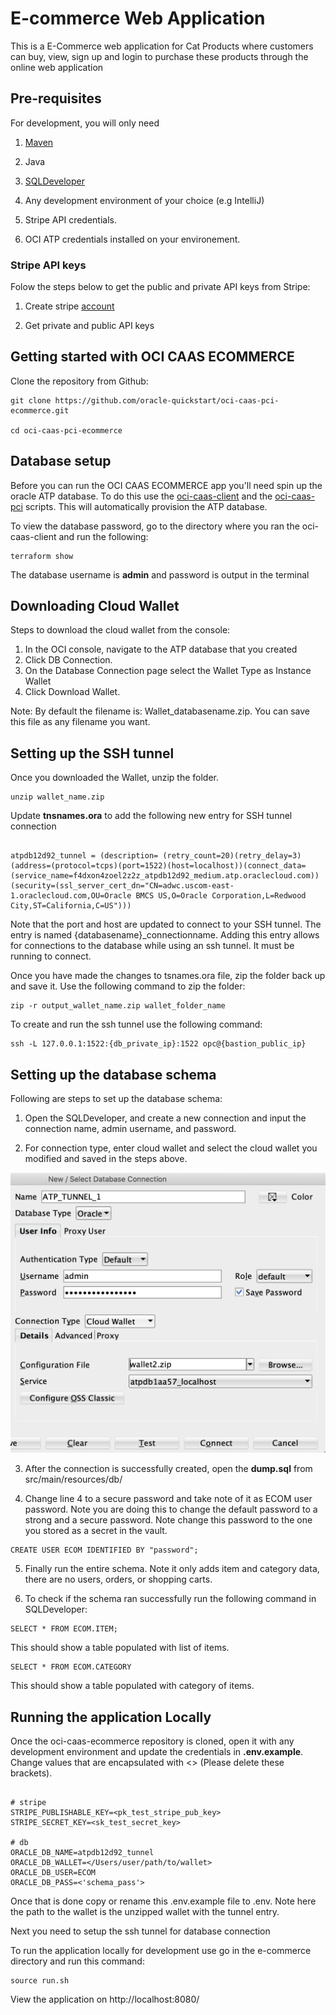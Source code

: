 # E-commerce Web Application

This is a E-Commerce web application for Cat Products where customers can buy, view, sign up and login to purchase these products through the online web application

## Pre-requisites

For development, you will only need 

1. [Maven](http://maven.apache.org/install.html)

2. Java 

3. [SQLDeveloper](https://www.oracle.com/tools/downloads/sqldev-downloads.html)

4. Any development environment of your choice (e.g IntelliJ)

5. Stripe API credentials. 

6. OCI ATP credentials installed on your environement.

### Stripe API keys

Folow the steps below to get the public and private API keys from Stripe:

1. Create stripe [account](https://dashboard.stripe.com/test/dashboard)  

2. Get private and public API keys

## Getting started with OCI CAAS ECOMMERCE

Clone the repository from Github:

```
git clone https://github.com/oracle-quickstart/oci-caas-pci-ecommerce.git

cd oci-caas-pci-ecommerce
```

## Database setup

Before you can run the OCI CAAS ECOMMERCE app you'll need spin up the oracle ATP database. To do this use the [oci-caas-client](https://github.com/oracle-quickstart/oci-caas-pci/tree/main/examples) and the [oci-caas-pci](https://github.com/oracle-quickstart/oci-caas-pci) scripts. This will automatically provision the ATP database.

To view the database password, go to the directory where you ran the oci-caas-client and run the following:

```
terraform show
```

The database username is <b>admin</b> and password is output in the terminal

## Downloading Cloud Wallet
Steps to download the cloud wallet from the console:
1. In the OCI console, navigate to the ATP database that you created
2. Click DB Connection.
3. On the Database Connection page select the Wallet Type as Instance Wallet
4. Click Download Wallet.

Note: By default the filename is: Wallet_databasename.zip. You can save this file as any filename you want.

## Setting up the SSH tunnel

Once you downloaded the Wallet, unzip the folder. 

```
unzip wallet_name.zip
```

Update <b>tnsnames.ora</b> to add the following new entry for SSH tunnel connection


```

atpdb12d92_tunnel = (description= (retry_count=20)(retry_delay=3)(address=(protocol=tcps)(port=1522)(host=localhost))(connect_data=(service_name=f4dxon4zoel2z2z_atpdb12d92_medium.atp.oraclecloud.com))(security=(ssl_server_cert_dn="CN=adwc.uscom-east-1.oraclecloud.com,OU=Oracle BMCS US,O=Oracle Corporation,L=Redwood City,ST=California,C=US")))

```

Note that the port and host are updated to connect to your SSH tunnel. The entry is named {databasename}_connectionname. Adding this entry allows for connections to the database while using an ssh tunnel. It must be running to connect.

Once you have made the changes to tsnames.ora file, zip the folder back up and save it.
Use the following command to zip the folder:

```
zip -r output_wallet_name.zip wallet_folder_name
```

To create and run the ssh tunnel use the following command:

```
ssh -L 127.0.0.1:1522:{db_private_ip}:1522 opc@{bastion_public_ip}
```

## Setting up the database schema

Following are steps to set up the database schema:

1. Open the SQLDeveloper, and create a new connection and input the connection name, admin username, and password. 

2. For connection type, enter cloud wallet and select the cloud wallet you modified and saved in the steps above.

![database_setup](<images/database_setup.jpg>)

3. After the connection is successfully created, open the <b>dump.sql</b> from src/main/resources/db/

4. Change line 4 to a secure password and take note of it as ECOM user password. Note you are doing this to change the default password to a strong and a secure password. Note change this password to the one you stored as a secret in the vault.

```
CREATE USER ECOM IDENTIFIED BY "password";
```

5. Finally run the entire schema. Note it only adds item and category data, there are no users, orders, or shopping carts.

6. To check if the schema ran successfully run the following command in SQLDeveloper:

```
SELECT * FROM ECOM.ITEM;
```
This should show a table populated with list of items.

```
SELECT * FROM ECOM.CATEGORY
```
This should show a table populated with category of items.

## Running the application Locally

Once the oci-caas-ecommerce repository is cloned, open it with any development environment and update the credentials in <b>.env.example</b>. Change values that are encapsulated with <> (Please delete these brackets).

```

# stripe
STRIPE_PUBLISHABLE_KEY=<pk_test_stripe_pub_key>
STRIPE_SECRET_KEY=<sk_test_secret_key>

# db
ORACLE_DB_NAME=atpdb12d92_tunnel
ORACLE_DB_WALLET=</Users/user/path/to/wallet>
ORACLE_DB_USER=ECOM
ORACLE_DB_PASS=<'schema_pass'>

```

Once that is done copy or rename this .env.example file to .env. Note here the path to the wallet is the unzipped wallet with the tunnel entry.

Next you need to setup the ssh tunnel for database connection

To run the application locally for development use go in the e-commerce directory and run this command:

```
source run.sh
```

View the application on http://localhost:8080/